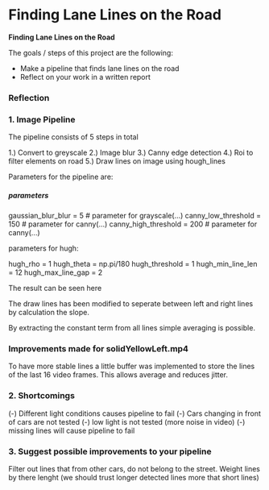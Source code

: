 # **Finding Lane Lines on the Road** 

**Finding Lane Lines on the Road**

The goals / steps of this project are the following:
* Make a pipeline that finds lane lines on the road
* Reflect on your work in a written report



### Reflection

### 1. Image Pipeline


The pipeline consists of 5 steps in total

1.) Convert to greyscale
2.) Image blur
3.) Canny edge detection
4.) Roi to filter elements on road
5.) Draw lines on image using hough_lines


Parameters for the pipeline are:


##### parameters

gaussian_blur_blur = 5        # parameter for grayscale(...)
canny_low_threshold = 150    # parameter for canny(...)
canny_high_threshold = 200   # parameter for canny(...)


parameters for hugh:

hugh_rho   = 1
hugh_theta   = np.pi/180
hugh_threshold   = 1
hugh_min_line_len   = 12
hugh_max_line_gap   = 2


The result can be seen here

The draw lines has been modified to seperate between left and right lines by calculation the slope.

By extracting the constant term from all lines simple averaging is possible.

### Improvements made for solidYellowLeft.mp4
To have more stable lines a little buffer was implemented to store the lines of the last 16 video frames.
This allows average and reduces jitter.



### 2. Shortcomings
(-) Different light conditions causes pipeline to fail
(-) Cars changing in front of cars are not tested
(-) low light is not tested (more noise in video)
(-) missing lines will cause pipeline to fail


### 3. Suggest possible improvements to your pipeline

Filter out lines that from other cars, do not belong to the street.
Weight lines by there lenght (we should trust longer detected lines more that short lines)
